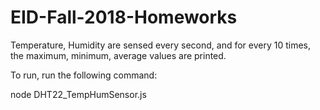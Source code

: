 # EID-Fall-2018-Homeworks

Temperature, Humidity are sensed every second, and for every 10 times, the maximum, minimum, average values are printed.

To run, run the following command:

node DHT22_TempHumSensor.js
